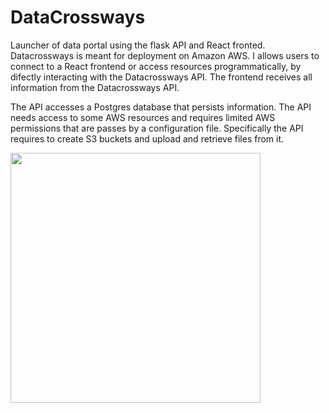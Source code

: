 # DataCrossways

Launcher of data portal using the flask API and React fronted. Datacrossways is meant for deployment on Amazon AWS. I allows users to connect to a React frontend or access resources programmatically, by difectly interacting with the Datacrossways API. The frontend receives all information from the Datacrossways API.

The API accesses a Postgres database that persists information. The API needs access to some AWS resources and requires limited AWS permissions that are passes by a configuration file. Specifically the API requires to create S3 buckets and upload and retrieve files from it. 

<img src="https://user-images.githubusercontent.com/32603869/176252040-ea9d4a75-1247-40c1-ab07-ef15f577035d.png" width="400">
